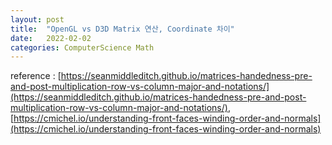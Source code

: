 ```yaml
---
layout: post
title:  "OpenGL vs D3D Matrix 연산, Coordinate 차이"
date:   2022-02-02
categories: ComputerScience Math
---
```


reference : [https://seanmiddleditch.github.io/matrices-handedness-pre-and-post-multiplication-row-vs-column-major-and-notations/](https://seanmiddleditch.github.io/matrices-handedness-pre-and-post-multiplication-row-vs-column-major-and-notations/), [https://cmichel.io/understanding-front-faces-winding-order-and-normals](https://cmichel.io/understanding-front-faces-winding-order-and-normals)                     